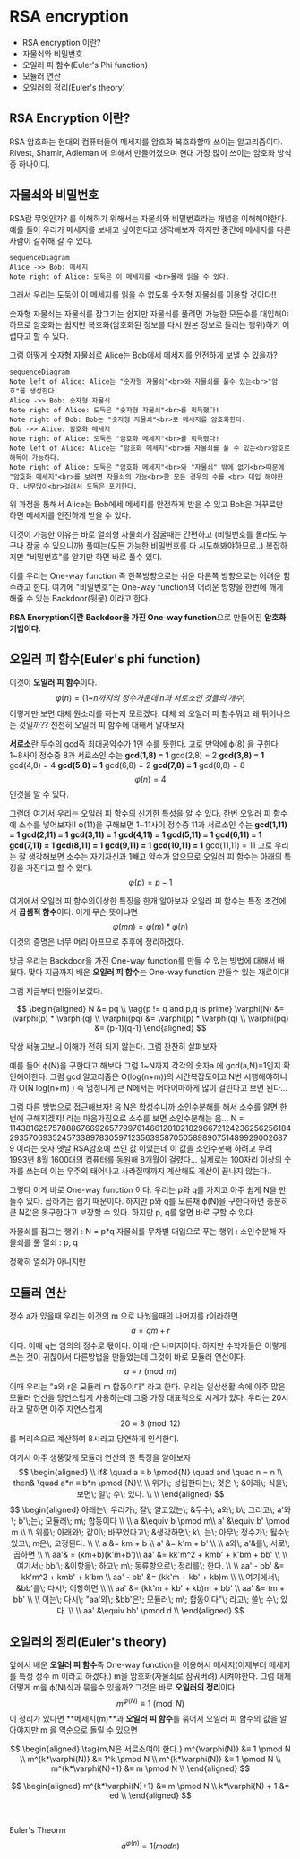 ﻿# RSA encryption
- RSA encryption 이란?
- 자물쇠와 비밀번호
- 오일러 피 함수(Euler's Phi function)
- 모듈러 연산
- 오일러의 정리(Euler's theory)



## RSA Encryption 이란?
RSA 암호화는 현대의 컴퓨터들이 메세지를 암호화 복호화할때 쓰이는 알고리즘이다. Rivest, Shamir, Adleman 에 의해서 만들어졌으며 현대 가장 많이 쓰이는 암호화 방식중 하나이다.



## 자물쇠와 비밀번호
RSA람 무엇인가? 를 이해하기 위해서는 자물쇠와 비밀번호라는 개념을 이해해야한다. 예를 들어 우리가 메세지를 보내고 싶어한다고 생각해보자 하지만 중간에 메세지를 다른 사람이 갈취해 갈 수 있다.

```mermaid
sequenceDiagram
Alice ->> Bob: 메세지
Note right of Alice: 도둑은 이 메세지를 <br>몰래 읽을 수 있다.
```

그래서 우리는 도둑이 이 메세지를 읽을 수 없도록 숫자형 자물쇠를 이용할 것이다!!

숫자형 자물쇠는 자물쇠를 잠그기는 쉽지만 자물쇠를 풀려면 가능한 모든수를 대입해야하므로 암호화는 쉽지만 복호화(암호화된 정보를 다시 원본 정보로 돌리는 행위)하기 어렵다고 할 수 있다.

그럼 어떻게 숫자형 자물쇠로 Alice는 Bob에세 메세지를 안전하게 보낼 수 있을까?

```mermaid
sequenceDiagram
Note left of Alice: Alice는 "숫자형 자물쇠"<br>와 자물쇠를 풀수 있는<br>"암호"를 생성한다.
Alice ->> Bob: 숫자형 자물쇠
Note right of Alice: 도둑은 "숫자형 자물쇠"<br>를 획득했다!
Note right of Bob: Bob는 "숫자형 자물쇠"<br>로 메세지를 암호화한다.
Bob ->> Alice: 암호화 메세지
Note right of Alice: 도둑은 "암호화 메세지"<br>를 획득했다!
Note left of Alice: Alice는 "암호화 메세지"<br>를 자물쇠를 풀 수 있는<br>암호로 해독이 가능하다.
Note right of Alice: 도둑은 "암호화 메세지"<br>와 "자물쇠" 밖에 없기<br>때문에 "암호화 메세지"<br>를 보려면 자물쇠의 가능<br>한 모든 경우의 수를 <br> 대입 해야한다. 너무많이<br>걸려서 도독은 포기한다.
```

위 과정을 통해서 Alice는 Bob에세 메세지를 안전하게 받을 수 있고 Bob은 거꾸로만 하면 메세지를 안전하게 받을 수 있다.

이것이 가능한 이유는 바로 열쇠형 자물쇠가 잠굴때는 간편하고 (비밀번호를 몰라도 누구나 잠굴 수 있으니까) 풀때는(모든 가능한 비밀번호를 다 시도해봐야하므로..) 복잡하지만 "비밀번호"를 알기만 하면 바로 풀수 있다.

이를 우리는 One-way function 즉 한쪽방향으로는 쉬운 다른쪽 방향으로는 어려운 함수라고 한다.  여기에 "비밀번호"는 One-way function의 어려운 방향을 한번에 깨게 해줄 수 있는 Backdoor(뒷문) 이라고 한다.

**RSA Encryption이란** **Backdoor을 가진 One-way function**으로 만들어진 **암호화 기법이다.**


## 오일러 피 함수(Euler's phi function)
이것이 **오일러 피 함수**이다. 
$$
\varphi(n) = (1\text{\textasciitilde}n까지의\; 정수가운데\; n과\; 서로소인\; 것들의\; 개수)
$$
이렇게만 보면 대체 뭔소리를 하는지 모르겠다. 대체 왜 오일러 피 함수뭐고 왜 튀어나오는 것일까?? 천천히 오일러 피 함수에 대해서 알아보자

**서로소**란 두수의 gcd즉 최대공약수가 1인 수를 뜻한다.
고로 만약에 ϕ(8) 을 구한다 1~8사이 정수중 8과 서로소인 수는
**gcd(1,8) = 1**
gcd(2,8) = 2
**gcd(3,8) = 1**
gcd(4,8) = 4
**gcd(5,8) = 1**
gcd(6,8) = 2
**gcd(7,8) = 1**
gcd(8,8) = 8
$$
\varphi(n) = 4
$$
인것을 알 수 있다.


그런데 여기서 우리는 오일러 피 함수의 신기한 특성을 알 수 있다. 한번 오일러 피 함수에 소수를 넣어보자!!
ϕ(11)을 구해보면 1~11사이 정수중 11과 서로소인 수는
**gcd(1,11) = 1
gcd(2,11) = 1
gcd(3,11) = 1
gcd(4,11) = 1
gcd(5,11) = 1
gcd(6,11) = 1
gcd(7,11) = 1
gcd(8,11) = 1
gcd(9,11) = 1
gcd(10,11) = 1**
gcd(11,11) = 11
고로 우리는 잘 생각해보면 소수는 자기자신과 1빼고 약수가 없으므로 오일러 피 함수는 아래의 특징을 가진다고 할 수 있다.
$$
\tag{if p is prime}  \varphi(p) = p-1
$$


여기에서 오일러 피 함수의이상한 특징을 한개 알아보자 오일러 피 함수는 특정 조건에서 **곱셈적 함수**이다. 이게 무슨 뜻이냐면
$$
\tag{m,n은 서로소 일때} \varphi(mn) = \varphi(m) * \varphi(n) 
$$
이것의 증명은 너무 머리 아프므로 추후에 정리하겠다.

방금 우리는 Backdoor을 가진 One-way function를 만들 수 있는 방법에 대해서 배웠다.
맞다 지금까지 배운 **오일러 피 함수**는 One-way function 만들수 있는 재료이다!

그럼 지금부터 만들어보겠다.

$$
\begin{aligned}
N &= pq \\
\tag{p != q and p,q is prime} \varphi(N) &= \varphi(p) * \varphi(q) \\
\varphi(pq) &= \varphi(p) * \varphi(q) \\
\varphi(pq) &= (p-1)(q-1)
\end{aligned}
$$

막상 써놓고보니 이해가 전혀 되지 않는다. 그럼 찬찬히 살펴보자

예를 들어 ϕ(N)을 구한다고 해보다 그럼 1~N까지 각각의 숫자a 에 gcd(a,N)=1인지 확인해야한다. 그럼 
gcd 알고리즘은 O(log(n+m))의 시간복잡도이고 N번 시행해야하니까 O(N log(n+m) ) 즉 엄청나게 큰 N에서는 어마어마하게 많이 걸린다고 보면 된다... 

그럼 다른 방법으로 접근해보자! 음 N은 합성수니까 소인수분해를 해서 소수를 알면 한번에 구해지겠지! 라는 마음가짐으로 소수를 보면 소인수분해는 음... 
N = 11438162575788867669265779976146612010218296672124236256256184
293570693524573389783059712356395870505898907514899290026879
이라는 숫자 옛날 RSA암호에 쓰인 값 이었는데 이 값을 소인수분해 하려고 무려 1993년 8월 1600대의 컴퓨터를 동원해 8개월이 걸렸다... 실제로는 100자리 이상의 숫자를 쓰는데 이는 우주의 태어나고 사라질때까지 계산해도 계산이 끝나지 않는다..

그렇다 이게 바로 One-way function 이다. 
우리는 p와 q를 가지고 아주 쉽게 N을 만들수 있다. 곱하기는 쉽기 때문이다.
하지만 p와 q를 모른채 ϕ(N)을 구한다하면 충분히 큰 N값은 못구한다고 보장할 수 있다. 하지만 p, q를 알면 바로 구할 수 있다.

자물쇠를 잠그는 행위 : N = p*q
자물쇠를 무차별 대입으로 푸는 행위 : 소인수분해
자물쇠를 풀 열쇠 : p, q

정확히 열쇠가 아니지만 


## 모듈러 연산

정수 a가 있을때 우리는 이것의 m 으로 나눴을때의 나머지를 r이라하면
$$a = qm + r$$
이다. 이때 q는 임의의 정수로 몫이다. 이때 r은 나머지이다. 하지만 수학자들은 이렇게 쓰는 것이 귀찮아서 다른방법을 만들었는데 그것이 바로 모듈러 연산이다.
$$
a ≡ r  \pmod m
$$
이때 우리는 "a와 r은 모듈러 m 합동이다" 라고 한다.
우리는 일상생활 속에 아주 많은 모듈러 연산을 당연스럽게 사용하는데 그중 가장 대표적으로 시계가  있다. 우리는 20시라고 말하면 아주 자연스럽게
$$20 ≡ 8 \pmod {12}$$
를 머리속으로 계산하여 8시라고 당연하게 인식한다.

여기서 아주 생뚱맞게 모듈러 연산의 한 특징을 알아보자
$$
\begin{aligned}
\\
if& \quad a ≡ b \pmod{N} \quad and \quad n = n \\
then& \quad a*n ≡ b*n \pmod {N}\\
\\
위가\; 성립한다는\; 것은 \; &아래\; 식을\; 보면\; 알\; 수\; 있다.  \\
\\
\end{aligned}
$$
$$
\begin{aligned}
아래는\; 우리가\; 잘\; 알고있는\; &두수\; a와\; b\; 그리고\; a'와\; b'\;는\; 모듈러\; m\; 합동이다 \\
\\
a &\equiv b \pmod m\\
a' &\equiv b' \pmod m \\
\\
위를\; 아래와\; 같이\; 바꾸었다고\; &생각하면\; k\; 는\; 아무\; 정수가\; 될수\; 있고\; m은\; 고정된다.
\\
\\
a &= km + b \\
a' &= k'm + b' \\
\\
a와\; a'&를\; 서로\; 곱하면 \\
\\
aa'& = (km+b)(k'm+b')\\
aa' &= kk'm^2 + kmb' + k'bm + bb' \\
\\
여기서\; bb'\; &이항을\; 하고\; m\; 동류항으로\; 정리를\; 한다. \\
\\
aa' - bb' &= kk'm^2 + kmb' + k'bm \\
aa' - bb' &= (kk'm + kb' + kb)m \\
\\
여기에서\; &bb'를\; 다시\; 이항하면 \\ 
\\
aa' &= (kk'm + kb' + kb)m + bb' \\
aa' &= tm + bb' \\
\\
이는\; 다시\; "aa'와\; &bb'은\; 모듈러\; m\; 합동이다"\; 라고\; 쓸\; 수\; 있다. \\
\\
aa' &\equiv bb' \pmod d \\
\end{aligned}
$$





## 오일러의 정리(Euler's theory)

앞에서 배운 **오일러 피 함수**즉 One-way function을 이용해서 메세지(이제부터 메세지를 특정 정수 m 이라고 하겠다.) m을 암호화(자물쇠로 잠궈버려) 시켜야한다. 그럼 대체 어떻게 m을 ϕ(N)식과 묶을수 있을까? 그것은 바로 **오일러의 정리**이다.
$$
\tag{m,N은 서로소여야 한다.} m^{\varphi(N)} ≡ 1 \pmod N
$$
이 정리가 있다면 **메세지(m)**과 **오일러 피 함수**를 묶어서 오일러 피 함수의 값을 알아야지만 m 을 역순으로 돌릴 수 있으면 

$$
\begin{aligned}
\tag{m,N은 서로소여야 한다.} m^{\varphi(N)} &≡ 1 \pmod N \\
m^{k*\varphi(N)} &≡ 1^k \pmod N \\
m^{k*\varphi(N)} &≡ 1 \pmod N \\
m^{k*\varphi(N)+1} &≡ m \pmod N \\
\end{aligned}
$$

$$
\begin{aligned}
m^{k*\varphi(N)+1} &≡ m \pmod N \\
k*\varphi(N) + 1 &= ed \\
\end{aligned}
$$

`
`
`
`
`
`
`
`
`
`
`
`
`
`
`
`
`
`
`
`
`
`
`
`
`
`
`
`
`
`
`
`
`
`
`
`














Euler's Theorm
$$
a^{\varphi(n)} = 1 ( mod n )
$$

